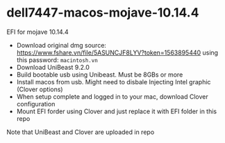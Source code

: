 # dell7447-macos-mojave-10.14.4
EFI for mojave 10.14.4

- Download original dmg source: https://www.fshare.vn/file/5ASUNCJF8LYV?token=1563895440 using this password: `macintosh.vn`
- Download UniBeast 9.2.0
- Build bootable usb using Unibeast. Must be 8GBs or more
- Install macos from usb. Might need to disbale Injecting Intel graphic (Clover options)
- When setup complete and logged in to your mac, download Clover configuration
- Mount EFI forder using Clover and just replace it with EFI folder in this repo

Note that UniBeast and Clover are uploaded in repo
